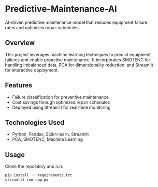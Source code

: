 # Predictive-Maintenance-AI
AI-driven predictive maintenance model that reduces equipment failure rates and optimizes repair schedules.

## Overview
This project leverages machine learning techniques to predict equipment failures and enable proactive maintenance. It incorporates SMOTENC for handling imbalanced data, PCA for dimensionality reduction, and Streamlit for interactive deployment.

## Features
- Failure classification for preventive maintenance
- Cost savings through optimized repair schedules
- Deployed using Streamlit for real-time monitoring

## Technologies Used
- Python, Pandas, Scikit-learn, Streamlit
- PCA, SMOTENC, Machine Learning

## Usage
Clone the repository and run:
```bash
pip install -r requirements.txt
streamlit run app.py

